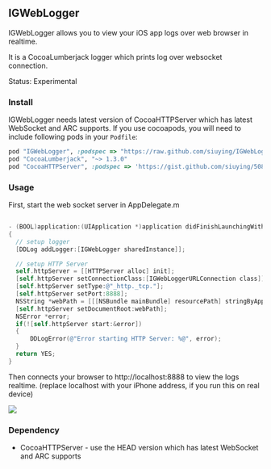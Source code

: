 ## IGWebLogger

IGWebLogger allows you to view your iOS app logs over web browser in realtime.

It is a CocoaLumberjack logger which prints log over websocket connection.

Status: Experimental

### Install

IGWebLogger needs latest version of CocoaHTTPServer which has latest WebSocket and ARC supports. If you
use cocoapods, you will need to include following pods in your ```Podfile```:

```ruby
pod "IGWebLogger", :podspec => "https://raw.github.com/siuying/IGWebLogger/master/IGWebLogger.podspec"
pod "CocoaLumberjack", "~> 1.3.0"
pod "CocoaHTTPServer", :podspec => 'https://gist.github.com/siuying/5080491/raw/131cc3e68a15431c29e7ee4ea6b718237f588fcd/CocoaHTTPServer.podspec'
```

### Usage

First, start the web socket server in AppDelegate.m

```objective-c

- (BOOL)application:(UIApplication *)application didFinishLaunchingWithOptions:(NSDictionary *)launchOptions
{
  // setup logger
  [DDLog addLogger:[IGWebLogger sharedInstance]];

  // setup HTTP Server
  self.httpServer = [[HTTPServer alloc] init];
  [self.httpServer setConnectionClass:[IGWebLoggerURLConnection class]];
  [self.httpServer setType:@"_http._tcp."];
  [self.httpServer setPort:8888];
  NSString *webPath = [[[NSBundle mainBundle] resourcePath] stringByAppendingPathComponent:@"Web"];
  [self.httpServer setDocumentRoot:webPath];
  NSError *error;
  if(![self.httpServer start:&error])
  {
      DDLogError(@"Error starting HTTP Server: %@", error);
  }
  return YES;
}
```

Then connects your browser to http://localhost:8888 to view the logs realtime. (replace localhost with your iPhone address, if you run this on real device)

![](https://raw.github.com/siuying/IGWebLogger/master/screen.png)

### Dependency

-  CocoaHTTPServer - use the HEAD version which has latest WebSocket and ARC supports
